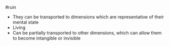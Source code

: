 #ruin
- They can be transported to dimensions which are representative of their mental state
- Living
- Can be partially transported to other dimensions, which can allow them to become intangible or invisible